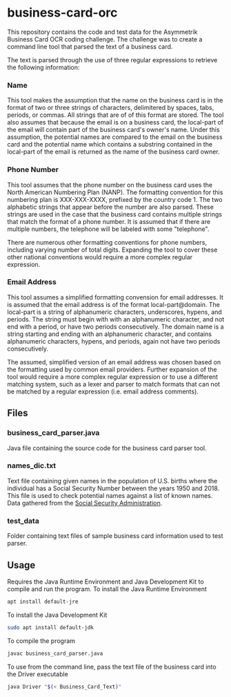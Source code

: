 # business-card-orc

This repository contains the code and test data for the Asymmetrik Business Card
OCR coding challenge. The challenge was to create a command line tool that 
parsed the text of a business card.

The text is parsed through the use of three regular expressions to retrieve the 
following information:

### Name

This tool makes the assumption that the name on the business card is in the 
format of two or three strings of characters, delimitered by spaces, tabs, 
periods, or commas. All strings that are of of this format are stored. The tool 
also assumes that because the email is on a business card, the local-part of the
email will contain part of the business card's owner's name. Under this 
assumption, the potential names are compared to the email on the business card 
and the potential name which contains a substring contained in the local-part of
the email is returned as the name of the business card owner.

### Phone Number

This tool assumes that the phone number on the business card uses the North 
American Numbering Plan (NANP). The formatting convention for this numbering 
plan is XXX-XXX-XXXX, prefixed by the country code 1. The two alphabetic strings
that appear before the number are also parsed. These strings are used in the 
case that the business card contains multiple strings that match the format of a
phone number. It is assumed that if there are multiple numbers, the telephone 
will be labeled with some "telephone".

There are numerous other formatting conventions for phone numbers, including 
varying number of total digits. Expanding the tool to cover these other national
conventions would require a more complex regular expression.

### Email Address

This tool assumes a simplified formatting convension for email addresses. It is 
assumed that the email address is of the format local-part@domain. The 
local-part is a string of alphanumeric characters, underscores, hypens, and 
periods. The string must begin with with an alphanumeric character, and not end 
with a period, or have two periods consecutively. The domain name is a string 
starting and ending with an alphanumeric character, and contains alphanumeric 
characters, hypens, and periods, again not have two periods consecutively.

The assumed, simplified version of an email address was chosen based on the 
formatting used by common email providers. Further expansion of the tool would 
require a more complex regular expression or to use a different matching system,
such as a lexer and parser to match formats that can not be matched by a regular
expression (i.e. email address comments).

## Files

### business_card_parser.java

Java file containing the source code for the business card parser tool.

### names_dic.txt

Text file containing given names in the population of U.S. births where the 
individual has a Social Security Number between the years 1950 and 2018. This 
file is used to check potential names against a list of known names. Data 
gathered from the [Social Security Administration](https://www.ssa.gov/oact/babynames/limits.html).

### test_data

Folder containing text files of sample business card information used to test 
parser.

## Usage

Requires the Java Runtime Environment and Java Development Kit to compile and 
run the program.
To install the Java Runtime Environment
```bash
apt install default-jre
```
To install the Java Development Kit
```bash
sudo apt install default-jdk
```

To compile the program
```bash
javac business_card_parser.java
```
To use from the command line, pass the text file of the business card into the 
Driver executable
```bash
java Driver "$(< Business_Card_Text)"
```
